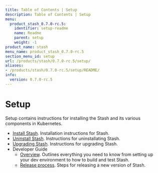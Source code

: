 ```yaml
---
title: Table of Contents | Setup
description: Table of Contents | Setup
menu:
  product_stash_0.7.0-rc.5:
    identifier: setup-readme
    name: Readme
    parent: setup
    weight: -1
product_name: stash
menu_name: product_stash_0.7.0-rc.5
section_menu_id: setup
url: /products/stash/0.7.0-rc.5/setup/
aliases:
- /products/stash/0.7.0-rc.5/setup/README/
info:
  version: 0.7.0-rc.5
---
```


# Setup

Setup contains instructions for installing the Stash and its various components in Kubernetes.

- [Install Stash](/products/stash/0.7.0-rc.5/setup/install). Installation instructions for Stash.
- [Uninstall Stash](/products/stash/0.7.0-rc.5/setup/uninstall). Instructions for uninstallating Stash.
- [Upgrading Stash](/products/stash/0.7.0-rc.5/setup/upgrade). Instructions for upgrading Stash.
- Developer Guide
  - [Overview](/products/stash/0.7.0-rc.5/setup/developer-guide/overview). Outlines everything you need to know from setting up your dev environment to how to build and test Stash.
  - [Release process](/products/stash/0.7.0-rc.5/setup/developer-guide/release). Steps for releasing a new version of Stash.
